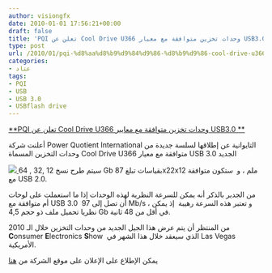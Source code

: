 ```yaml
---
author: visiongfx
date: 2010-01-01 17:56:21+00:00
draft: false
title: 'PQI تعلن عن Cool Drive U366 وحدات تخزين متوافقة مع معيار USB3.0 '
type: post
url: /2010/01/pqi-%d8%aa%d8%b9%d9%84%d9%86-%d8%b9%d9%86-cool-drive-u366-%d9%88%d8%ad%d8%af%d8%a7%d8%aa-%d8%aa%d8%ae%d8%b2%d9%8a%d9%86-%d9%85%d8%aa%d9%88%d8%a7%d9%81%d9%82%d8%a9-%d9%85%d8%b9-%d9%85%d8%b9%d9%8a%d8%a7/
categories:
- عتاد
tags:
- PQI
- USB
- USB 3.0
- USBflash drive
---
```


[**PQI تعلن عن Cool Drive U366 وحدات تخزين متوافقة مع معايير USB3.0 **](https://www.it-scoop.com/2010/01/pqi-%d8%aa%d8%b9%d9%84%d9%86-%d8%b9%d9%86-cool-drive-u366-%d9%88%d8%ad%d8%af%d8%a7%d8%aa-%d8%aa%d8%ae%d8%b2%d9%8a%d9%86-%d9%85%d8%aa%d9%88%d8%a7%d9%81%d9%82%d8%a9-%d9%85%d8%b9-%d9%85%d8%b9%d9%8a%d8%a7/)


أعلنت شركة Power Quotient International التايوانية عن إطلاقها لسلسة جديدة من وحدات التخزين المسماة Cool Drive U366 متوافقة مع معيار USB 3.0 الجديد


[![](https://www.it-scoop.com/wp-content/uploads/2010/01/pqi-cooldriveu3661.jpg)
](https://www.it-scoop.com/2010/01/pqi-%d8%aa%d8%b9%d9%84%d9%86-%d8%b9%d9%86-cool-drive-u366-%d9%88%d8%ad%d8%af%d8%a7%d8%aa-%d8%aa%d8%ae%d8%b2%d9%8a%d9%86-%d9%85%d8%aa%d9%88%d8%a7%d9%81%d9%82%d8%a9-%d9%85%d8%b9-%d9%85%d8%b9%d9%8a%d8%a7/)
سيتم طرح نسخ  12 ,32 , 64 Gb بقياسات تبلغ 87x22x12 ملم ، و  ستكون متوافقة مع USB 2.0.


من الجدير بالذكر أنه يمكن للسرعة النظرية لهذه الوحدات إذا ما استعملت على لوحات أم متوافقة مع USB 3.0  أن تصل إلى 97 Mb/s ، و تعتبر هذه السرعة رهيبة  إذ يمكن نظريا تحميل ملف ذو حجم 4,5 Gb في أقل من 48 ثانية.

من المنتظر أن يتم عرض هذا الجيل الجديد من وحدات التخزين خلال الـ 2010 **C**onsumer **E**lectronics **S**how  الذي سيعقد خلال هذا الشهر في Las Vegas الأمريكية.

يمكن الإطلاع على الإعلان على موقع الشركة من [هنا](http://www.pqi.com.tw/news_1.asp?ID=2658)
